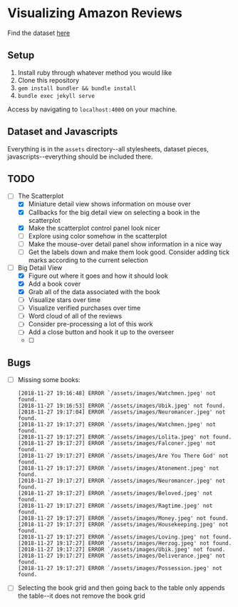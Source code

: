 # Visualizing Amazon Reviews

Find the dataset [here](https://s3.amazonaws.com/amazon-reviews-pds/tsv/index.txt)

## Setup

1. Install ruby through whatever method you would like
2. Clone this repository
3. `gem install bundler && bundle install`
4. `bundle exec jekyll serve`

Access by navigating to `localhost:4000` on your machine.

## Dataset and Javascripts

Everything is in the `assets` directory--all stylesheets, dataset pieces, javascripts--everything should be included there.

## TODO

- [ ] The Scatterplot
	- [x] Miniature detail view shows information on mouse over
	- [x] Callbacks for the big detail view on selecting a book in the scatterplot
	- [x] Make the scatterplot control panel look nicer
	- [ ] Explore using color somehow in the scatterplot
	- [ ] Make the mouse-over detail panel show information in a nice way
	- [ ] Get the labels down and make them look good. Consider adding tick marks according to the current selection
- [ ] Big Detail View
	- [x] Figure out where it goes and how it should look
	- [x] Add a book cover
	- [x] Grab all of the data associated with the book
	- [ ] Visualize stars over time
	- [ ] Visualize verified purchases over time
	- [ ] Word cloud of all of the reviews
	- [ ] Consider pre-processing a lot of this work
	- [ ] Add a close button and hook it up to the overseer
	- [ ] 

## Bugs

- [ ] Missing some books:
	```
	[2018-11-27 19:16:48] ERROR `/assets/images/Watchmen.jpeg' not found.
	[2018-11-27 19:16:53] ERROR `/assets/images/Ubik.jpeg' not found.
	[2018-11-27 19:17:04] ERROR `/assets/images/Neuromancer.jpeg' not found.
	[2018-11-27 19:17:27] ERROR `/assets/images/Watchmen.jpeg' not found.
	[2018-11-27 19:17:27] ERROR `/assets/images/Lolita.jpeg' not found.
	[2018-11-27 19:17:27] ERROR `/assets/images/Falconer.jpeg' not found.
	[2018-11-27 19:17:27] ERROR `/assets/images/Are You There God' not found.
	[2018-11-27 19:17:27] ERROR `/assets/images/Atonement.jpeg' not found.
	[2018-11-27 19:17:27] ERROR `/assets/images/Neuromancer.jpeg' not found.
	[2018-11-27 19:17:27] ERROR `/assets/images/Beloved.jpeg' not found.
	[2018-11-27 19:17:27] ERROR `/assets/images/Ragtime.jpeg' not found.
	[2018-11-27 19:17:27] ERROR `/assets/images/Money.jpeg' not found.
	[2018-11-27 19:17:27] ERROR `/assets/images/Housekeeping.jpeg' not found.
	[2018-11-27 19:17:27] ERROR `/assets/images/Loving.jpeg' not found.
	[2018-11-27 19:17:27] ERROR `/assets/images/Herzog.jpeg' not found.
	[2018-11-27 19:17:27] ERROR `/assets/images/Ubik.jpeg' not found.
	[2018-11-27 19:17:27] ERROR `/assets/images/Deliverance.jpeg' not found.
	[2018-11-27 19:17:27] ERROR `/assets/images/Possession.jpeg' not found.
	```
- [ ] Selecting the book grid and then going back to the table only appends the table--it does not remove the book grid